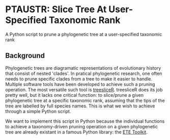 # PTAUSTR: Slice Tree At User-Specified Taxonomic Rank
A Python script to prune a phylogenetic tree at a user-specified taxonomic rank

## Background
Phylogenetic trees are diagramatic representations of evolutionary history that consist of nested 'clades'. In pratical phylogenetic research, one often needs to prune specific clades from a tree to make it easier to handle. Multiple software tools have been developed to achieve such a pruning operation. The most versatile such tool is [treesliceR](https://github.com/AraujoMat/treesliceR). treesliceR does its job pretty well, but it lacks one critical function: to slice/prune a given phylogenetic tree at a specific taxonomic rank, assuming that the tips of the tree are labelled by full species names. This is what we wish to achieve through a simple Python script.

We want to implement this script in Python because the individual functions to achieve a taxonomy-driven pruning operation on a given phylogenetic tree are already existant in a famous Python library: the [ETE Toolkit](https://github.com/etetoolkit/ete).
